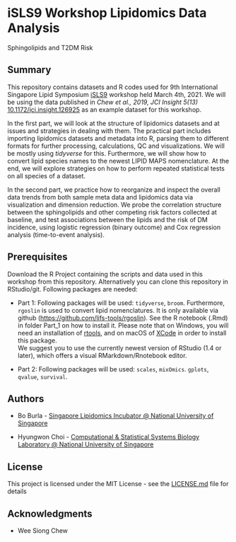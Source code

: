 # iSLS9 Workshop Lipidomics Data Analysis

Sphingolipids and T2DM Risk

## Summary

This repository contains datasets and R codes used for 9th International Singapore Lipid Symposium [iSLS9](https://sling.sg/news-events/isls/) workshop held March 4th, 2021. We will be using the data published in *Chew et al., 2019, JCI Insight 5(13)* [10.1172/jci.insight.126925](https://doi.org/10.1172/jci.insight.126925) as an example dataset for this workshop.

In the first part, we will look at the structure of lipidomics datasets and at issues and strategies in dealing with them. The practical part includes importing lipidomics datasets and metadata into R, parsing them to different formats for further processing, calculations, QC and visualizations. We will be mostly using *tidyverse* for this. Furthermore, we will show how to convert lipid species names to the newest LIPID MAPS nomenclature. At the end, we will explore strategies on how to perform repeated statistical tests on all species of a dataset.

In the second part, we practice how to reorganize and inspect the overall data trends from both sample meta data and lipidomics data via visualization and dimension reduction. We probe the correlation structure between the sphingolipids and other competing risk factors collected at baseline, and test associations between the lipids and the risk of DM incidence, using logistic regression (binary outcome) and Cox regression analysis (time-to-event analysis).

## Prerequisites

Download the R Project containing the scripts and data used in this workshop from this repository. Alternatively you can clone this repository in RStudio/git. Following packages are needed:

-   Part 1: Following packages will be used: `tidyverse`, `broom`. Furthermore, `rgoslin` is used to convert lipid nomenclatures. It is only available via github (https://github.com/lifs-tools/rgoslin). See the R notebook (.Rmd) in folder Part_1 on how to install it. Please note that on Windows, you will need an installation of [rtools](https://cran.r-project.org/bin/windows/Rtools/), and on macOS of [XCode](https://apps.apple.com/sg/app/xcode/id497799835?mt=12) in order to install this package.   
    We suggest you to use the currently newest version of RStudio (1.4 or later), which offers a visual RMarkdown/Rnotebook editor.

-   Part 2: Following packages will be used: `scales`, `mixOmics`. `gplots`, `qvalue`, `survival`. 

## Authors

-   Bo Burla - [Singapore Lipidomics Incubator \@ National University of Singapore](https://sling.sg)

-   Hyungwon Choi - [Computational & Statistical Systems Biology Laboratory \@ National University of Singapore](https://www.cssblab.org)

## License

This project is licensed under the MIT License - see the [LICENSE.md](LICENSE.md) file for details

## Acknowledgments

-   Wee Siong Chew
